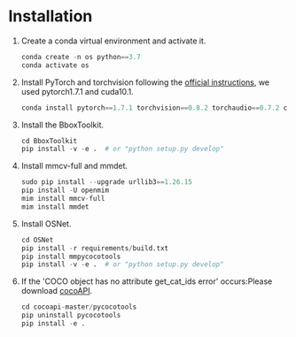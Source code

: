
# Installation
1. Create a conda virtual environment and activate it.

   ```PYTHON
   conda create -n os python==3.7
   conda activate os
   ```

2. Install PyTorch and torchvision following the [official instructions](https://pytorch.org/), we used pytorch1.7.1 and cuda10.1.

   ```PYTHON
   conda install pytorch==1.7.1 torchvision==0.8.2 torchaudio==0.7.2 cudatoolkit=10.1 -c pytorch
   ```

3. Install the BboxToolkit.

   ```PYTHON
   cd BboxToolkit
   pip install -v -e .  # or "python setup.py develop"
   ```

4. Install mmcv-full and mmdet.

   ```PYTHON
   sudo pip install --upgrade urllib3==1.26.15
   pip install -U openmim
   mim install mmcv-full
   mim install mmdet
   ```

5. Install OSNet.

   ```PYTHON
   cd OSNet
   pip install -r requirements/build.txt
   pip install mmpycocotools
   pip install -v -e .  # or "python setup.py develop"
   ```

6. If the 'COCO object has no attribute get_cat_ids error' occurs:Please download [cocoAPI](https://github.com/open-mmlab/cocoapi.git#subdirectory=pycocotools).

   ```PYTHON
   cd cocoapi-master/pycocotools
   pip uninstall pycocotools
   pip install -e .
   ```

   
